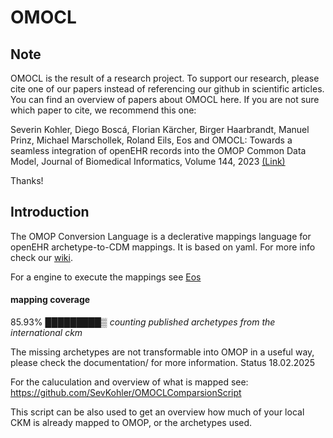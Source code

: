 # OMOCL

Note
------
OMOCL is the result of a research project. To support our research, please cite one of our papers instead of referencing our github in scientific articles. You can find an overview of papers about OMOCL here. If you are not sure which paper to cite, we recommend this one:

Severin Kohler, Diego Boscá, Florian Kärcher, Birger Haarbrandt, Manuel Prinz, Michael Marschollek, Roland Eils, Eos and OMOCL: Towards a seamless integration of openEHR records into the OMOP Common Data Model, Journal of Biomedical Informatics, Volume 144, 2023 [(Link)](https://doi.org/10.1016/j.jbi.2023.104437)

Thanks!

Introduction
------

The OMOP Conversion Language is a declerative mappings language for openEHR archetype-to-CDM mappings. It is based on yaml.
For more info check our [wiki](https://github.com/SevKohler/OMOCL/wiki). 

For a engine to execute the mappings see [Eos](https://github.com/SevKohler/Eos)

#### mapping coverage 

85.93%
█████████▒
*counting published archetypes from the international ckm*

The missing archetypes are not transformable into OMOP in a useful way, please check the documentation/ for more information. 
Status 18.02.2025

For the caluculation and overview of what is mapped see:
https://github.com/SevKohler/OMOCLComparsionScript

This script can be also used to get an overview how much of your local CKM is already mapped to OMOP, or the archetypes used.

